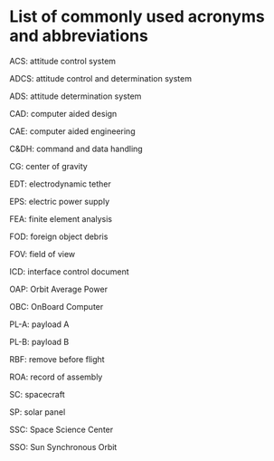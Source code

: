 # List of commonly used acronyms and abbreviations

ACS: attitude control system

ADCS: attitude control and determination system

ADS: attitude determination system

CAD: computer aided design

CAE: computer aided engineering

C&DH: command and data handling

CG: center of gravity

EDT: electrodynamic tether

EPS: electric power supply

FEA: finite element analysis

FOD: foreign object debris

FOV: field of view

ICD: interface control document

OAP: Orbit Average Power

OBC: OnBoard Computer

PL-A: payload A

PL-B: payload B

RBF: remove before flight

ROA: record of assembly

SC: spacecraft

SP: solar panel

SSC: Space Science Center

SSO: Sun Synchronous Orbit
